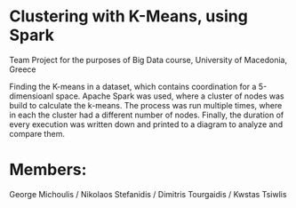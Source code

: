 # Clustering with K-Means, using Spark

Team Project for the purposes of Big Data course,
University of Macedonia, Greece

Finding the K-means in a dataset, which contains coordination for a 5-dimensioanl space. Apache Spark was used, where a cluster of nodes was build to calculate the k-means. The process was run multiple times, where in each the cluster had a different number of nodes. Finally, the duration of every execution was written down and printed to a diagram to analyze and compare them.


# Members:

George Michoulis / 
Nikolaos Stefanidis / 
Dimitris Tourgaidis / 
Kwstas Tsiwlis

